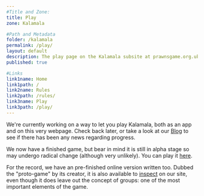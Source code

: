 ```yaml
---
#Title and Zone:
title: Play
zone: Kalamala

#Path and Metadata
folder: /kalamala
permalink: /play/
layout: default
description: The play page on the Kalamala subsite at prawnsgame.org.uk. Here you can play the game Kalamala in your browser.
published: true

#Links
link1name: Home
link1path: /
link2name: Rules
link2path: /rules/
link3name: Play
link3path: /play/
---
```


We're currently working on a way to let you play Kalamala, both as an app and on this very webpage. Check back later, or take a look at our [Blog](/blog/) to see if there has been any news regarding progress.

We now have a finished game, but bear in mind it is still in alpha stage so may undergo radical change (although very unlikely). You can play it [here](/kalamala/play/full/).

For the record, we have an pre-finished online version written too. Dubbed the "proto-game" by its creator, it is also available to [inspect](/kalamala/play/proto/) on our site, even though it does leave out the concept of groups: one of the most important elements of the game.